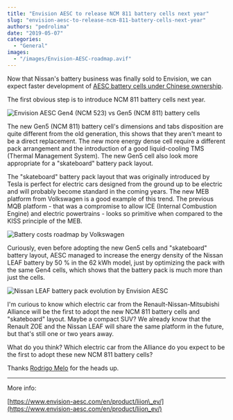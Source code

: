```yaml
---
title: "Envision AESC to release NCM 811 battery cells next year"
slug: "envision-aesc-to-release-ncm-811-battery-cells-next-year"
authors: "pedrolima"
date: "2019-05-07"
categories:
  - "General"
images:
  - "/images/Envision-AESC-roadmap.avif"
---
```


Now that Nissan's battery business was finally sold to Envision, we can expect faster development of [AESC battery cells under Chinese ownership](https://asia.nikkei.com/Business/Business-deals/Nissan-s-EV-battery-unit-recharged-under-Chinese-ownership).

The first obvious step is to introduce NCM 811 battery cells next year.

![Envision AESC Gen4 (NCM 523) vs Gen5 (NCM 811) battery cells](images/Envision-AESC-Gen4-NCM-523-vs-Gen5-NCM-811-battery-cells.avif)

The new Gen5 (NCM 811) battery cell's dimensions and tabs disposition are quite different from the old generation, this shows that they aren't meant to be a direct replacement. The new more energy dense cell require a different pack arrangement and the introduction of a good liquid-cooling TMS (Thermal Management System). The new Gen5 cell also look more appropriate for a "skateboard" battery pack layout.

The "skateboard" battery pack layout that was originally introduced by Tesla is perfect for electric cars designed from the ground up to be electric and will probably become standard in the coming years. The new MEB platform from Volkswagen is a good example of this trend. The previous MQB platform - that was a compromise to allow ICE (Internal Combustion Engine) and electric powertrains - looks so primitive when compared to the KISS principle of the MEB.

![Battery costs roadmap by Volkswagen](images/battery-costs-roadmap-by-volkswagen.avif)

Curiously, even before adopting the new Gen5 cells and "skateboard" battery layout, AESC managed to increase the energy density of the Nissan LEAF battery by 50 % in the 62 kWh model, just by optimizing the pack with the same Gen4 cells, which shows that the battery pack is much more than just the cells.

![Nissan LEAF battery pack evolution by Envision AESC](images/Nissan-LEAF-battery-pack-evolution-by-Envision-AESC.avif)

I'm curious to know which electric car from the Renault-Nissan-Mitsubishi Alliance will be the first to adopt the new NCM 811 battery cells and "skateboard" layout. Maybe a compact SUV? We already know that the Renault ZOE and the Nissan LEAF will share the same platform in the future, but that's still one or two years away.

What do you think? Which electric car from the Alliance do you expect to be the first to adopt these new NCM 811 battery cells?

Thanks [Rodrigo Melo](https://www.linkedin.com/in/rnmentropy) for the heads up.

---

More info:

[https://www.envision-aesc.com/en/product/liion\_ev/](https://www.envision-aesc.com/en/product/liion_ev/)
